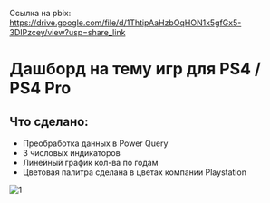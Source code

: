 Ссылка на pbix: https://drive.google.com/file/d/1ThtipAaHzbOqHON1x5gfGx5-3DIPzcey/view?usp=share_link

# Дашборд на тему игр для PS4 / PS4 Pro

## Что сделано:
- Преобработка данных в Power Query
- 3 числовых индикаторов
- Линейный график кол-ва по годам
- Цветовая палитра сделана в цветах компании Playstation

![1](https://user-images.githubusercontent.com/104127892/226374691-bb9eca8b-a621-4d7e-80dd-f88c0d49f67a.jpg)

